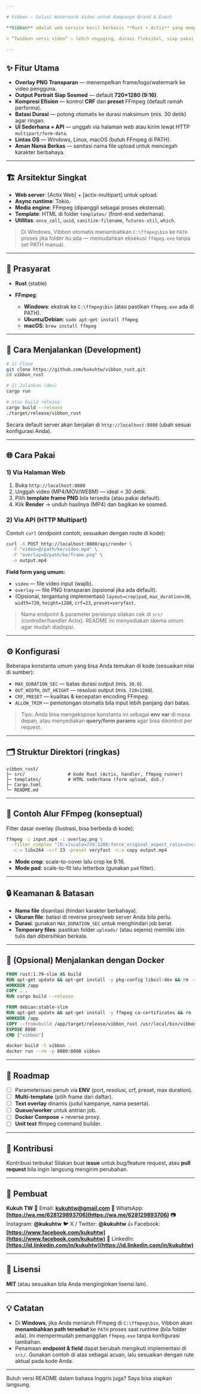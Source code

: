 ```yaml
---

# Vibbon — Solusi Watermark Video untuk Kampanye Brand & Event

**Vibbon** adalah web service kecil berbasis **Rust + Actix** yang memproses **video UGC** (user-generated content) dan menempelkan **frame PNG transparan / watermark** secara otomatis menggunakan **FFmpeg**. Cocok untuk kebutuhan **kampanye brand**, **event organizer**, maupun **UGC activation** di TikTok/IG Reels/YouTube Shorts.

> “Twibbon versi video” — lebih engaging, durasi fleksibel, siap pakai untuk social media.

---
```


## ✨ Fitur Utama

* **Overlay PNG Transparan** — menempelkan frame/logo/watermark ke video pengguna.
* **Output Portrait Siap Sosmed** — default **720×1280 (9:16)**.
* **Kompresi Efisien** — kontrol **CRF** dan **preset** FFmpeg (default ramah performa).
* **Batasi Durasi** — potong otomatis ke durasi maksimum (mis. 30 detik) agar ringan.
* **UI Sederhana + API** — unggah via halaman web atau kirim lewat HTTP `multipart/form-data`.
* **Lintas OS** — Windows, Linux, macOS (butuh FFmpeg di PATH).
* **Aman Nama Berkas** — sanitasi nama file upload untuk mencegah karakter berbahaya.

---

## 🏗️ Arsitektur Singkat

* **Web server**: \[Actix Web] + \[actix-multipart] untuk upload.
* **Async runtime**: Tokio.
* **Media engine**: FFmpeg (dipanggil sebagai proses eksternal).
* **Template**: HTML di folder `templates/` (front-end sederhana).
* **Utilitas**: `once_cell`, `uuid`, `sanitize-filename`, `futures-util`, `which`.

> Di Windows, Vibbon otomatis menambahkan `C:\ffmpeg\bin` ke `PATH` proses jika folder itu ada — memudahkan eksekusi `ffmpeg.exe` tanpa set PATH manual.

---

## 🧰 Prasyarat

* **Rust** (stable)
* **FFmpeg**:

  * **Windows**: ekstrak ke `C:\ffmpeg\bin` (atau pastikan `ffmpeg.exe` ada di PATH).
  * **Ubuntu/Debian**: `sudo apt-get install ffmpeg`
  * **macOS**: `brew install ffmpeg`

---

## 🚀 Cara Menjalankan (Development)

```bash
# 1) Clone
git clone https://github.com/kukuhtw/vibbon_rust.git
cd vibbon_rust

# 2) Jalankan (dev)
cargo run

# atau build release
cargo build --release
./target/release/vibbon_rust
```

Secara default server akan berjalan di `http://localhost:8080` (ubah sesuai konfigurasi Anda).

---

## 🌐 Cara Pakai

### 1) Via Halaman Web

1. Buka `http://localhost:8080`
2. Unggah video (MP4/MOV/WEBM) — ideal < 30 detik.
3. Pilih **template frame PNG** bila tersedia (atau pakai default).
4. Klik **Render** → unduh hasilnya (MP4) dan bagikan ke sosmed.

### 2) Via API (HTTP Multipart)

Contoh `curl` (endpoint contoh; sesuaikan dengan route di kode):

```bash
curl -X POST http://localhost:8080/api/render \
  -F "video=@/path/ke/video.mp4" \
  -F "overlay=@/path/ke/frame.png" \
  -o output.mp4
```

**Field form yang umum:**

* `video` — file video input (wajib).
* `overlay` — file PNG transparan (opsional jika ada default).
* (Opsional, tergantung implementasi) `layout=crop|pad`, `max_duration=30`, `width=720`, `height=1280`, `crf=23`, `preset=veryfast`.

> Nama endpoint & parameter persisnya silakan cek di `src/` (controller/handler Actix). README ini menyediakan skema umum agar mudah diadopsi.

---

## ⚙️ Konfigurasi

Beberapa konstanta umum yang bisa Anda temukan di kode (sesuaikan nilai di sumber):

* `MAX_DURATION_SEC` — batas durasi output (mis. `30.0`).
* `OUT_WIDTH`, `OUT_HEIGHT` — resolusi output (mis. `720×1280`).
* `CRF`, `PRESET` — kualitas & kecepatan encoding FFmpeg.
* `ALLOW_TRIM` — pemotongan otomatis bila input lebih panjang dari batas.

> Tips: Anda bisa mengekspose konstanta ini sebagai **env var** di masa depan, atau menyediakan **query/form params** agar bisa dikontrol per request.

---

## 🗂️ Struktur Direktori (ringkas)

```
vibbon_rust/
├─ src/                # kode Rust (Actix, handler, ffmpeg runner)
├─ templates/          # HTML sederhana (form upload, dsb.)
├─ Cargo.toml
└─ README.md
```

---

## 🧪 Contoh Alur FFmpeg (konseptual)

Filter dasar overlay (ilustrasi, bisa berbeda di kode):

```bash
ffmpeg -i input.mp4 -i overlay.png \
  -filter_complex "[0:v]scale=720:1280:force_original_aspect_ratio=increase,crop=720:1280[bg];[bg][1:v]overlay=(W-w)/2:(H-h)/2" \
  -c:v libx264 -crf 23 -preset veryfast -c:a copy output.mp4
```

* **Mode crop**: scale-to-cover lalu crop ke 9:16.
* **Mode pad**: scale-to-fit lalu letterbox (gunakan `pad` filter).

---

## 🔒 Keamanan & Batasan

* **Nama file** disanitasi (hindari karakter berbahaya).
* **Ukuran file**: batasi di reverse proxy/web server Anda bila perlu.
* **Durasi**: gunakan `MAX_DURATION_SEC` untuk menghindari job berat.
* **Temporary files**: pastikan folder `uploads/` (atau sejenis) memiliki izin tulis dan dibersihkan berkala.

---

## 🐳 (Opsional) Menjalankan dengan Docker

```Dockerfile
FROM rust:1.79-slim AS build
RUN apt-get update && apt-get install -y pkg-config libssl-dev && rm -rf /var/lib/apt/lists/*
WORKDIR /app
COPY . .
RUN cargo build --release

FROM debian:stable-slim
RUN apt-get update && apt-get install -y ffmpeg ca-certificates && rm -rf /var/lib/apt/lists/*
WORKDIR /app
COPY --from=build /app/target/release/vibbon_rust /usr/local/bin/vibbon
EXPOSE 8080
CMD ["vibbon"]
```

```bash
docker build -t vibbon .
docker run --rm -p 8080:8080 vibbon
```

---

## 🧭 Roadmap

* [ ] Parameterisasi penuh via **ENV** (port, resolusi, crf, preset, max duration).
* [ ] **Multi-template** (pilih frame dari daftar).
* [ ] **Text overlay** dinamis (judul kampanye, nama peserta).
* [ ] **Queue/worker** untuk antrian job.
* [ ] **Docker Compose** + reverse proxy.
* [ ] **Unit test** ffmpeg command builder.

---

## 🤝 Kontribusi

Kontribusi terbuka!
Silakan buat **issue** untuk bug/feature request, atau **pull request** bila ingin langsung mengirim perubahan.

---

## 👤 Pembuat

**Kukuh TW**
📧 Email: **[kukuhtw@gmail.com](mailto:kukuhtw@gmail.com)**
📱 WhatsApp: **[https://wa.me/628129893706](https://wa.me/628129893706)**
📷 Instagram: **@kukuhtw**
🐦 X / Twitter: **@kukuhtw**
👍 Facebook: **[https://www.facebook.com/kukuhtw](https://www.facebook.com/kukuhtw)**
💼 LinkedIn: **[https://id.linkedin.com/in/kukuhtw](https://id.linkedin.com/in/kukuhtw)**

---

## 📄 Lisensi

**MIT** (atau sesuaikan bila Anda menginginkan lisensi lain).

---

## 💡 Catatan

* Di **Windows**, jika Anda menaruh FFmpeg di `C:\ffmpeg\bin`, Vibbon akan **menambahkan path tersebut** ke `PATH` proses saat runtime (bila folder ada). Ini mempermudah pemanggilan `ffmpeg.exe` tanpa konfigurasi tambahan.
* Penamaan **endpoint & field** dapat berubah mengikuti implementasi di `src/`. Gunakan contoh di atas sebagai acuan, lalu sesuaikan dengan rute aktual pada kode Anda.

---

Butuh versi README dalam bahasa Inggris juga? Saya bisa siapkan langsung.
